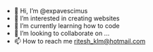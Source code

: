 - 👋 Hi, I’m @expavescimus
- 👀 I’m interested in creating websites
- 🌱 I’m currently learning how to code
- 💞️ I’m looking to collaborate on ...
- 📫 How to reach me ritesh_klm@hotmail.com

<!---
expavescimus/expavescimus is a ✨ special ✨ repository because its `README.md` (this file) appears on your GitHub profile.
You can click the Preview link to take a look at your changes.
--->
